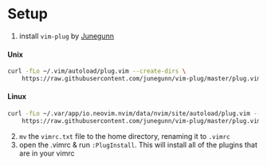 # Setup

1. install `vim-plug` by [Junegunn](https://github.com/junegunn/vim-plug)

#### Unix

```bash
curl -fLo ~/.vim/autoload/plug.vim --create-dirs \
    https://raw.githubusercontent.com/junegunn/vim-plug/master/plug.vim
```

#### Linux

```bash
curl -fLo ~/.var/app/io.neovim.nvim/data/nvim/site/autoload/plug.vim --create-dirs \
    https://raw.githubusercontent.com/junegunn/vim-plug/master/plug.vim
```

2. `mv` the `vimrc.txt` file to the home directory, renaming it to `.vimrc`
3. open the .vimrc & run `:PlugInstall`. This will install all of the plugins that are in your vimrc
